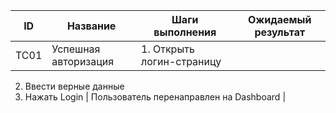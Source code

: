 | ID   | Название                           | Шаги выполнения                                       | Ожидаемый результат                  |
|------|------------------------------------|--------------------------------------------------------|--------------------------------------|
| TC01 | Успешная авторизация | 1. Открыть логин-страницу
2. Ввести верные данные
3. Нажать Login | Пользователь перенаправлен на Dashboard |
